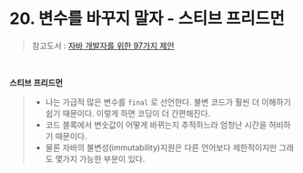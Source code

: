 # 20. 변수를 바꾸지 말자 - 스티브 프리드먼

> 참고도서 : [자바 개발자를 위한 97가지 제안](http://www.kyobobook.co.kr/product/detailViewKor.laf?ejkGb=KOR&mallGb=KOR&barcode=9791190665643&orderClick=LEa&Kc=)<br>

<br>

 **스티브 프리드먼**<br>

> - 나는 가급적 많은 변수를 `final` 로 선언한다. 불변 코드가 훨씬 더 이해하기 쉽기 때문이다. 이렇게 하면 코딩이 더 간편해진다. 
> - 코드 블록에서 변숫값이 어떻게 바뀌는지 추적하느라 엄청난 시간을 허비하기 때문이다.
> - 물론 자바의 불변성(immutability)지원은 다른 언어보다 제한적이지만 그래도 몇가지 가능한 부분이 있다.

<br>


